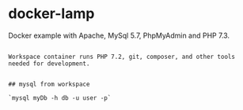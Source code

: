 # docker-lamp
Docker example with Apache, MySql 5.7, PhpMyAdmin and PHP 7.3.

```

Workspace container runs PHP 7.2, git, composer, and other tools needed for development.


## mysql from workspace

`mysql myDb -h db -u user -p`

